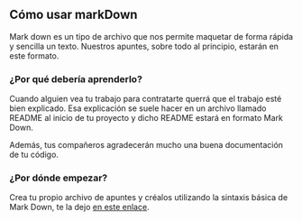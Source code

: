 ## Cómo usar markDown

Mark down es un tipo de archivo que nos permite maquetar de forma rápida y sencilla un texto.
Nuestros apuntes, sobre todo al principio, estarán en este formato.

### ¿Por qué debería aprenderlo?

Cuando alguien vea tu trabajo para contratarte querrá que el trabajo esté bien explicado.
Esa explicación se suele hacer en un archivo llamado README al inicio de tu proyecto y dicho README estará en formato Mark Down.

Además, tus compañeros agradecerán mucho una buena documentación de tu código.

### ¿Por dónde empezar?

Crea tu propio archivo de apuntes y créalos utilizando la sintaxis básica de Mark Down, te la dejo [en este enlace](https://www.markdownguide.org/basic-syntax/).
